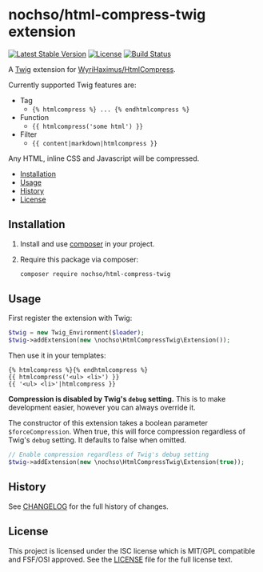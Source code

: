 # nochso/html-compress-twig extension

[![Latest Stable Version](https://poser.pugx.org/nochso/html-compress-twig/v/stable)](https://packagist.org/packages/nochso/html-compress-twig)
[![License](https://poser.pugx.org/nochso/html-compress-twig/license)](LICENSE)
[![Build Status](https://travis-ci.org/nochso/html-compress-twig.svg?branch=master)](https://travis-ci.org/nochso/html-compress-twig)

A [Twig](http://twig.sensiolabs.org/) extension for [WyriHaximus/HtmlCompress](https://github.com/WyriHaximus/HtmlCompress).

Currently supported Twig features are:

* Tag
    * `{% htmlcompress %} ... {% endhtmlcompress %}`
* Function
    * `{{ htmlcompress('some html') }}`
* Filter
    * `{{ content|markdown|htmlcompress }}`

Any HTML, inline CSS and Javascript will be compressed.

* [Installation](#installation)
* [Usage](#usage)
* [History](#history)
* [License](#license)

## Installation

1. Install and use [composer](https://getcomposer.org/doc/00-intro.md) in your project.
2. Require this package via composer:

    ```sh
    composer require nochso/html-compress-twig
    ```

## Usage

First register the extension with Twig:

```php
$twig = new Twig_Environment($loader);
$twig->addExtension(new \nochso\HtmlCompressTwig\Extension());
```

Then use it in your templates:

```
{% htmlcompress %}{% endhtmlcompress %}
{{ htmlcompress('<ul> <li>') }}
{{ '<ul> <li>'|htmlcompress }}
```

**Compression is disabled by Twig's `debug` setting.** This is to make development easier, however you can always
override it.

The constructor of this extension takes a boolean parameter `$forceCompression`. When true, this will force compression
 regardless of Twig's `debug` setting. It defaults to false when omitted.

```php
// Enable compression regardless of Twig's debug setting
$twig->addExtension(new \nochso\HtmlCompressTwig\Extension(true));
```

## History
See [CHANGELOG](CHANGELOG.md) for the full history of changes.

## License
This project is licensed under the ISC license which is MIT/GPL compatible and FSF/OSI approved.
See the [LICENSE](LICENSE) file for the full license text.
